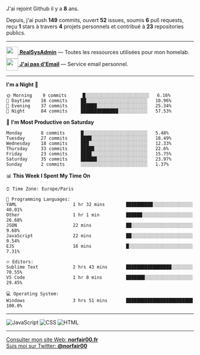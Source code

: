 J'ai rejoint Github il y a **8** ans.

Depuis, j'ai push **149** commits, ouvert **52** issues, soumis **6** pull requests, reçu **1** stars à travers **4** projets personnels et contribué à **23** repositories publics.

---

[<img src="https://avatars2.githubusercontent.com/u/64165263?s=96&v=4" width="32" height="32" align="center"> **RealSysAdmin**](https://github.com/realsysadmin-icu) — Toutes les ressources utilisées pour mon homelab.  
[<img src="https://avatars1.githubusercontent.com/u/65110091?s=96&v=4" width="32" height="32" align="center"> **J'ai pas d'Email**](https://github.com/jaipasdemail) — Service email personnel.  

---

<!--START_SECTION:waka-->
**I'm a Night 🦉** 

```text
🌞 Morning    9 commits      █░░░░░░░░░░░░░░░░░░░░░░░░   6.16% 
🌆 Daytime    16 commits     ██░░░░░░░░░░░░░░░░░░░░░░░   10.96% 
🌃 Evening    37 commits     ██████░░░░░░░░░░░░░░░░░░░   25.34% 
🌙 Night      84 commits     ██████████████░░░░░░░░░░░   57.53%

```
📅 **I'm Most Productive on Saturday** 

```text
Monday       8 commits      █░░░░░░░░░░░░░░░░░░░░░░░░   5.48% 
Tuesday      27 commits     ████░░░░░░░░░░░░░░░░░░░░░   18.49% 
Wednesday    18 commits     ███░░░░░░░░░░░░░░░░░░░░░░   12.33% 
Thursday     33 commits     █████░░░░░░░░░░░░░░░░░░░░   22.6% 
Friday       23 commits     ████░░░░░░░░░░░░░░░░░░░░░   15.75% 
Saturday     35 commits     ██████░░░░░░░░░░░░░░░░░░░   23.97% 
Sunday       2 commits      ░░░░░░░░░░░░░░░░░░░░░░░░░   1.37%

```


📊 **This Week I Spent My Time On** 

```text
⌚︎ Time Zone: Europe/Paris

💬 Programming Languages: 
YAML                     1 hr 32 mins        ██████████░░░░░░░░░░░░░░░   40.01% 
Other                    1 hr 1 min          ██████░░░░░░░░░░░░░░░░░░░   26.68% 
JSON                     22 mins             ██░░░░░░░░░░░░░░░░░░░░░░░   9.68% 
JavaScript               22 mins             ██░░░░░░░░░░░░░░░░░░░░░░░   9.54% 
EJS                      16 mins             █░░░░░░░░░░░░░░░░░░░░░░░░   7.31%

🔥 Editors: 
Sublime Text             2 hrs 43 mins       █████████████████░░░░░░░░   70.55% 
VS Code                  1 hr 8 mins         ███████░░░░░░░░░░░░░░░░░░   29.45%

💻 Operating System: 
Windows                  3 hrs 51 mins       █████████████████████████   100.0%

```


<!--END_SECTION:waka-->

---

![JavaScript](https://img.shields.io/static/v1?style=for-the-badge&label=JavaScript&color=555&labelColor=%23f1e05a&message=67.7%25)
![CSS](https://img.shields.io/static/v1?style=for-the-badge&label=CSS&color=555&labelColor=%23563d7c&message=18.8%25)
![HTML](https://img.shields.io/static/v1?style=for-the-badge&label=HTML&color=555&labelColor=%23e34c26&message=13.4%25)

---

[Consulter mon site Web: **norfair00.fr**](https://norfair00.fr/)  
[Suis moi sur Twitter: **@norfair00**](https://twitter.com/norfair00)
